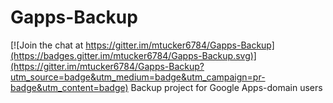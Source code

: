 # Gapps-Backup

[![Join the chat at https://gitter.im/mtucker6784/Gapps-Backup](https://badges.gitter.im/mtucker6784/Gapps-Backup.svg)](https://gitter.im/mtucker6784/Gapps-Backup?utm_source=badge&utm_medium=badge&utm_campaign=pr-badge&utm_content=badge)
Backup project for Google Apps-domain users
